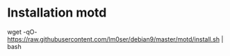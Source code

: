 # Installation motd

wget -qO- https://raw.githubusercontent.com/lm0ser/debian9/master/motd/install.sh | bash

